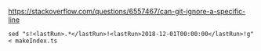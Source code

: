 

https://stackoverflow.com/questions/6557467/can-git-ignore-a-specific-line

`sed "s!<lastRun>.*</lastRun>!<lastRun>2018-12-01T00:00:00</lastRun>!g" < makeIndex.ts`
